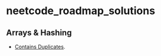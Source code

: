 # neetcode_roadmap_solutions
## Arrays & Hashing
* [Contains Duplicates](https://github.com/GalalMohammed/neetcode_roadmap_solutions/blob/main/Arrays_and_Hashing/Contains_duplicates.cpp).
